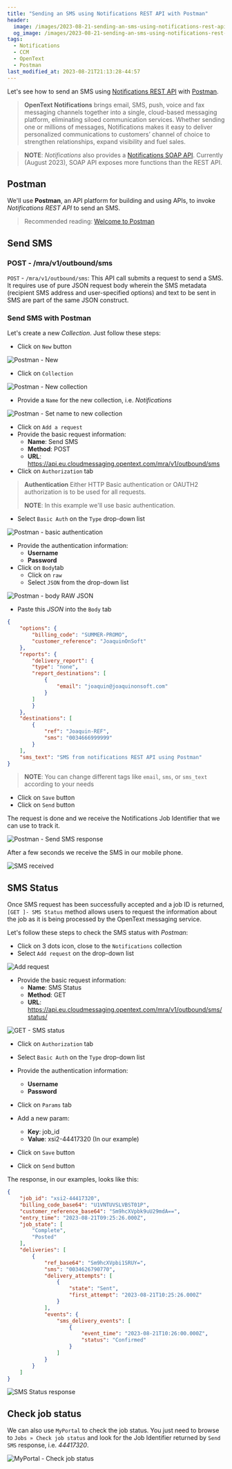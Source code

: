 ```yaml
---
title: "Sending an SMS using Notifications REST API with Postman"
header:
  image: /images/2023-08-21-sending-an-sms-using-notifications-rest-api-with-postman/00-sending-an-sms-using-notifications-rest-api-with-postman.jpg
  og_image: /images/2023-08-21-sending-an-sms-using-notifications-rest-api-with-postman/00-sending-an-sms-using-notifications-rest-api-with-postman.jpg
tags:
  - Notifications
  - CCM
  - OpenText  
  - Postman
last_modified_at: 2023-08-21T21:13:28-44:57
---
```


Let's see how to send an SMS using [Notifications REST API](https://developer.opentext.com/ce/products/notifications) 
with [Postman](https://www.postman.com/).

> **OpenText Notifications** brings email, SMS, push, voice and fax messaging channels together into a single, 
> cloud-based messaging platform, eliminating siloed communication services. Whether sending one or millions of 
> messages, Notifications makes it easy to deliver personalized communications to customers’ channel of choice 
> to strengthen relationships, expand visibility and fuel sales.

> **NOTE**: *Notifications* also provides a 
> [Notifications SOAP API](https://apiforums.easylink.com/emapidocs/).
> Currently (August 2023), SOAP API exposes more functions than the REST API. 

## Postman

We'll use **Postman**, an API platform for building and using APIs, to invoke 
*Notifications REST API* to send an SMS.

> Recommended reading: [Welcome to Postman](https://learning.postman.com/docs/getting-started/overview/)

## Send SMS

### POST - /mra/v1/outbound/sms

`POST` - `/mra/v1/outbound/sms`: This API call submits a request to send a SMS. It requires use of pure JSON request body wherein the SMS metadata (recipient SMS address and user-specified options) and text to be sent in SMS are part of the same JSON construct.	

### Send SMS with Postman

Let's create a new *Collection*. Just follow these steps:

 - Click on `New` button 
 
  ![Postman - New](/images/2023-08-21-sending-an-sms-using-notifications-rest-api-with-postman/01-postman-new-collection.png)

 - Click on `Collection`
 
  ![Postman - New collection](/images/2023-08-21-sending-an-sms-using-notifications-rest-api-with-postman/02-postman-new-collection.png)

 - Provide a `Name` for the new collection, i.e. *Notifications*  

  ![Postman - Set name to new collection](/images/2023-08-21-sending-an-sms-using-notifications-rest-api-with-postman/03-postman-set-name-new-collection.png)
  
 - Click on `Add a request`
 - Provide the basic request information:  
    - **Name**: Send SMS
	- **Method**: POST
	- **URL**: https://api.eu.cloudmessaging.opentext.com/mra/v1/outbound/sms
 - Click on `Authorization` tab
 
> **Authentication** 
> Either HTTP Basic authentication or OAUTH2 authorization is to be used for all requests.	 
> 
> **NOTE**: In this example we'll use basic authentication. 

 - Select `Basic Auth` on the `Type` drop-down list 
 
  ![Postman - basic authentication](/images/2023-08-21-sending-an-sms-using-notifications-rest-api-with-postman/04-postman-basic-authentication.png) 

 - Provide the authentication information:
    - **Username**
	- **Password**
 - Click on `Body`tab
    - Click on `raw`
    - Select `JSON` from the drop-down list
	
  ![Postman - body RAW JSON](/images/2023-08-21-sending-an-sms-using-notifications-rest-api-with-postman/05-postman-body-raw-json.png) 

 - Paste this *JSON* into the `Body` tab

```JSON
{
    "options": {
        "billing_code": "SUMMER-PROMO",
        "customer_reference": "JoaquinOnSoft"
    },
    "reports": {
        "delivery_report": {
        "type": "none",
        "report_destinations": [
            {
                "email": "joaquin@joaquinonsoft.com"
            }
        ]
        }
    },
    "destinations": [
        {
            "ref": "Joaquin-REF",
            "sms": "0034666999999"
        }
    ],
    "sms_text": "SMS from notifications REST API using Postman"
}
```

> **NOTE**: You can change different tags like `email`, `sms`, or `sms_text` according to your needs
 
 - Click on `Save` button	
 - Click on `Send` button	
 
The request is done and we receive the Notifications Job Identifier that we can use to track it.
 
  ![Postman - Send SMS response](/images/2023-08-21-sending-an-sms-using-notifications-rest-api-with-postman/06-postman-request-response.png) 
 
After a few seconds we receive the SMS in our mobile phone.
 
  ![SMS received](/images/2023-08-21-sending-an-sms-using-notifications-rest-api-with-postman/07-sms-received.jpg)  
 
 
## SMS Status

Once SMS request has been successfully accepted and a job ID is returned, `[GET ]- SMS Status` method allows 
users to request the information about the job as it is being processed by the OpenText messaging service.

Let's follow these steps to check the SMS status with *Postman*:

 - Click on 3 dots icon, close to the `Notifications` collection 
 - Select `Add request` on the drop-down list 
 
  ![Add request](/images/2023-08-21-sending-an-sms-using-notifications-rest-api-with-postman/08-add-request.png)  
 
 - Provide the basic request information:  
    - **Name**: SMS Status
	- **Method**: GET
	- **URL**: https://api.eu.cloudmessaging.opentext.com/mra/v1/outbound/sms/status/

  ![GET - SMS status](/images/2023-08-21-sending-an-sms-using-notifications-rest-api-with-postman/09-postman-sms-status.png)  

 - Click on `Authorization` tab	
 - Select `Basic Auth` on the `Type` drop-down list 
 - Provide the authentication information:
    - **Username**
	- **Password**	
 
 - Click on `Params` tab
 - Add a new param:
    - **Key**: job_id
	- **Value**: xsi2-44417320 (In our example)

 - Click on `Save` button	
 - Click on `Send` button	
	
The response, in our examples, looks like this:

```JSON
{
    "job_id": "xsi2-44417320",
    "billing_code_base64": "U1VNTUVSLVBST01P",
    "customer_reference_base64": "Sm9hcXVpbk9uU29mdA==",
    "entry_time": "2023-08-21T09:25:26.000Z",
    "job_state": [
        "Complete",
        "Posted"
    ],
    "deliveries": [
        {
            "ref_base64": "Sm9hcXVpbi1SRUY=",
            "sms": "0034626790770",
            "delivery_attempts": [
                {
                    "state": "Sent",
                    "first_attempt": "2023-08-21T10:25:26.000Z"
                }
            ],
            "events": {
                "sms_delivery_events": [
                    {
                        "event_time": "2023-08-21T10:26:00.000Z",
                        "status": "Confirmed"
                    }
                ]
            }
        }
    ]
}
```

 ![SMS Status response](/images/2023-08-21-sending-an-sms-using-notifications-rest-api-with-postman/10-postman-sms-status-response.png)  
## Check job status

We can also use `MyPortal` to check the job status. You just need to browse to `Jobs » Check job status` and look for the Job Identifier returned by `Send SMS` response, i.e. *44417320*.

 ![MyPortal - Check job status](/images/2023-08-21-sending-an-sms-using-notifications-rest-api-with-postman/11-myportal-check-jobs-status.png)  


